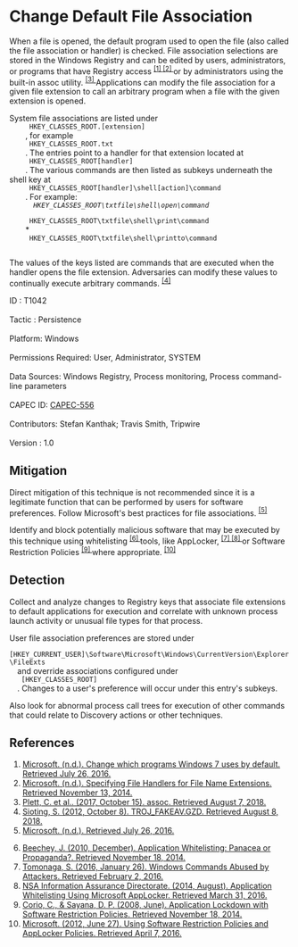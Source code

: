 <div class="container-fluid">
 <h1>
  Change Default File Association
 </h1>
 <div class="row">
  <div class="col-md-8 description-body">
   <p>
    When a file is opened, the default program used to open the file (also called the file association or handler) is checked. File association selections are stored in the Windows Registry and can be edited by users, administrators, or programs that have Registry access
    <span class="scite-citeref-number" data-reference="Microsoft Change Default Programs" id="scite-ref-1-a">
     <sup>
      <a aria-describedby="qtip-0" data-hasqtip="0" href="https://support.microsoft.com/en-us/help/18539/windows-7-change-default-programs" target="_blank">
       [1]
      </a>
     </sup>
    </span>
    <span class="scite-citeref-number" data-reference="Microsoft File Handlers" id="scite-ref-2-a">
     <sup>
      <a aria-describedby="qtip-1" data-hasqtip="1" href="http://msdn.microsoft.com/en-us/library/bb166549.aspx" target="_blank">
       [2]
      </a>
     </sup>
    </span>
    or by administrators using the built-in assoc utility.
    <span class="scite-citeref-number" data-reference="Microsoft Assoc Oct 2017" id="scite-ref-3-a">
     <sup>
      <a aria-describedby="qtip-2" data-hasqtip="2" href="https://docs.microsoft.com/windows-server/administration/windows-commands/assoc" target="_blank">
       [3]
      </a>
     </sup>
    </span>
    Applications can modify the file association for a given file extension to call an arbitrary program when a file with the given extension is opened.
   </p>
   <p>
    System file associations are listed under
    <code>
     HKEY_CLASSES_ROOT.[extension]
    </code>
    , for example
    <code>
     HKEY_CLASSES_ROOT.txt
    </code>
    . The entries point to a handler for that extension located at
    <code>
     HKEY_CLASSES_ROOT[handler]
    </code>
    . The various commands are then listed as subkeys underneath the shell key at
    <code>
     HKEY_CLASSES_ROOT[handler]\shell[action]\command
    </code>
    . For example:
    <em>
     <code>
      HKEY_CLASSES_ROOT\txtfile\shell\open\command
     </code>
    </em>
    <code>
     HKEY_CLASSES_ROOT\txtfile\shell\print\command
    </code>
    *
    <code>
     HKEY_CLASSES_ROOT\txtfile\shell\printto\command
    </code>
   </p>
   <p>
    The values of the keys listed are commands that are executed when the handler opens the file extension. Adversaries can modify these values to continually execute arbitrary commands.
    <span class="scite-citeref-number" data-reference="TrendMicro TROJ-FAKEAV OCT 2012" id="scite-ref-4-a">
     <sup>
      <a aria-describedby="qtip-3" data-hasqtip="3" href="https://www.trendmicro.com/vinfo/us/threat-encyclopedia/malware/troj_fakeav.gzd" target="_blank">
       [4]
      </a>
     </sup>
    </span>
   </p>
  </div>
  <div class="col-md-4">
   <div class="card">
    <div class="card-body">
     <div class="card-data">
      <span class="h5 card-title">
       ID
      </span>
      : T1042
      <br/>
      <br/>
     </div>
     <div class="card-data">
      <span class="h5 card-title">
      </span>
     </div>
     <div class="card-data">
      <span class="h5 card-title">
       Tactic
      </span>
      : Persistence
      <br/>
      <br/>
     </div>
     <div class="card-data">
      <span class="h5 card-title">
       Platform:
      </span>
      Windows
      <br/>
      <br/>
     </div>
     <div class="card-data">
      <span class="h5 card-title">
       Permissions Required:
      </span>
      User, Administrator, SYSTEM
      <br/>
      <br/>
     </div>
     <div class="card-data">
      <span class="h5 card-title">
      </span>
     </div>
     <div class="card-data">
      <span class="h5 card-title">
       Data Sources:
      </span>
      Windows Registry, Process monitoring, Process command-line parameters
      <br/>
      <br/>
     </div>
     <div class="card-data">
      <span class="h5 card-title">
      </span>
     </div>
     <div class="card-data">
      <span class="h5 card-title">
      </span>
     </div>
     <div class="card-data">
      <span class="h5 card-title">
      </span>
     </div>
     <div class="card-data">
      <span class="h5 card-title">
       CAPEC ID:
      </span>
      <a href="https://capec.mitre.org/data/definitions/556.html" target="_blank">
       CAPEC-556
      </a>
      <br/>
      <br/>
     </div>
     <div class="card-data">
      <span class="h5 card-title">
      </span>
     </div>
     <div class="card-data">
      <span class="h5 card-title">
       Contributors:
      </span>
      Stefan Kanthak; Travis Smith, Tripwire
      <br/>
      <br/>
     </div>
     <div class="card-data">
      <span class="h5 card-title">
       Version
      </span>
      : 1.0
     </div>
    </div>
   </div>
  </div>
 </div>
 <h2 class="pt-3" id="mitigation">
  Mitigation
 </h2>
 <p>
  Direct mitigation of this technique is not recommended since it is a legitimate function that can be performed by users for software preferences. Follow Microsoft's best practices for file associations.
  <span class="scite-citeref-number" data-reference="MSDN File Associations" id="scite-ref-5-a">
   <sup>
    <a aria-describedby="qtip-4" data-hasqtip="4" href="https://msdn.microsoft.com/en-us/library/cc144156.aspx" target="_blank">
     [5]
    </a>
   </sup>
  </span>
 </p>
 <p>
  Identify and block potentially malicious software that may be executed by this technique using whitelisting
  <span class="scite-citeref-number" data-reference="Beechey 2010" id="scite-ref-6-a">
   <sup>
    <a aria-describedby="qtip-5" data-hasqtip="5" href="http://www.sans.org/reading-room/whitepapers/application/application-whitelisting-panacea-propaganda-33599" target="_blank">
     [6]
    </a>
   </sup>
  </span>
  tools, like AppLocker,
  <span class="scite-citeref-number" data-reference="Windows Commands JPCERT" id="scite-ref-7-a">
   <sup>
    <a aria-describedby="qtip-6" data-hasqtip="6" href="http://blog.jpcert.or.jp/2016/01/windows-commands-abused-by-attackers.html" target="_blank">
     [7]
    </a>
   </sup>
  </span>
  <span class="scite-citeref-number" data-reference="NSA MS AppLocker" id="scite-ref-8-a">
   <sup>
    <a aria-describedby="qtip-7" data-hasqtip="7" href="https://www.iad.gov/iad/library/ia-guidance/tech-briefs/application-whitelisting-using-microsoft-applocker.cfm" target="_blank">
     [8]
    </a>
   </sup>
  </span>
  or Software Restriction Policies
  <span class="scite-citeref-number" data-reference="Corio 2008" id="scite-ref-9-a">
   <sup>
    <a aria-describedby="qtip-8" data-hasqtip="8" href="http://technet.microsoft.com/en-us/magazine/2008.06.srp.aspx" target="_blank">
     [9]
    </a>
   </sup>
  </span>
  where appropriate.
  <span class="scite-citeref-number" data-reference="TechNet Applocker vs SRP" id="scite-ref-10-a">
   <sup>
    <a aria-describedby="qtip-9" data-hasqtip="9" href="https://technet.microsoft.com/en-us/library/ee791851.aspx" target="_blank">
     [10]
    </a>
   </sup>
  </span>
 </p>
 <h2 class="pt-3" id="detection">
  Detection
 </h2>
 <p>
  Collect and analyze changes to Registry keys that associate file extensions to default applications for execution and correlate with unknown process launch activity or unusual file types for that process.
 </p>
 <p>
  User file association preferences are stored under
  <code>
   [HKEY_CURRENT_USER]\Software\Microsoft\Windows\CurrentVersion\Explorer\FileExts
  </code>
  and override associations configured under
  <code>
   [HKEY_CLASSES_ROOT]
  </code>
  . Changes to a user's preference will occur under this entry's subkeys.
 </p>
 <p>
  Also look for abnormal process call trees for execution of other commands that could relate to Discovery actions or other techniques.
 </p>
 <h2 class="pt-3" id="references">
  References
 </h2>
 <div class="row">
  <div class="col">
   <ol>
    <li>
     <span class="scite-citation" id="scite-1">
      <span class="scite-citation-text">
       <a class="external text" href="https://support.microsoft.com/en-us/help/18539/windows-7-change-default-programs" name="scite-1" rel="nofollow" target="_blank">
        Microsoft. (n.d.). Change which programs Windows 7 uses by default. Retrieved July 26, 2016.
       </a>
      </span>
     </span>
    </li>
    <li>
     <span class="scite-citation" id="scite-2">
      <span class="scite-citation-text">
       <a class="external text" href="http://msdn.microsoft.com/en-us/library/bb166549.aspx" name="scite-2" rel="nofollow" target="_blank">
        Microsoft. (n.d.). Specifying File Handlers for File Name Extensions. Retrieved November 13, 2014.
       </a>
      </span>
     </span>
    </li>
    <li>
     <span class="scite-citation" id="scite-3">
      <span class="scite-citation-text">
       <a class="external text" href="https://docs.microsoft.com/windows-server/administration/windows-commands/assoc" name="scite-3" rel="nofollow" target="_blank">
        Plett, C. et al.. (2017, October 15). assoc. Retrieved August 7, 2018.
       </a>
      </span>
     </span>
    </li>
    <li>
     <span class="scite-citation" id="scite-4">
      <span class="scite-citation-text">
       <a class="external text" href="https://www.trendmicro.com/vinfo/us/threat-encyclopedia/malware/troj_fakeav.gzd" name="scite-4" rel="nofollow" target="_blank">
        Sioting, S. (2012, October 8). TROJ_FAKEAV.GZD. Retrieved August 8, 2018.
       </a>
      </span>
     </span>
    </li>
    <li>
     <span class="scite-citation" id="scite-5">
      <span class="scite-citation-text">
       <a class="external text" href="https://msdn.microsoft.com/en-us/library/cc144156.aspx" name="scite-5" rel="nofollow" target="_blank">
        Microsoft. (n.d.). Retrieved July 26, 2016.
       </a>
      </span>
     </span>
    </li>
   </ol>
  </div>
  <div class="col">
   <ol start="6.0">
    <li>
     <span class="scite-citation" id="scite-6">
      <span class="scite-citation-text">
       <a class="external text" href="http://www.sans.org/reading-room/whitepapers/application/application-whitelisting-panacea-propaganda-33599" name="scite-6" rel="nofollow" target="_blank">
        Beechey, J. (2010, December). Application Whitelisting: Panacea or Propaganda?. Retrieved November 18, 2014.
       </a>
      </span>
     </span>
    </li>
    <li>
     <span class="scite-citation" id="scite-7">
      <span class="scite-citation-text">
       <a class="external text" href="http://blog.jpcert.or.jp/2016/01/windows-commands-abused-by-attackers.html" name="scite-7" rel="nofollow" target="_blank">
        Tomonaga, S. (2016, January 26). Windows Commands Abused by Attackers. Retrieved February 2, 2016.
       </a>
      </span>
     </span>
    </li>
    <li>
     <span class="scite-citation" id="scite-8">
      <span class="scite-citation-text">
       <a class="external text" href="https://www.iad.gov/iad/library/ia-guidance/tech-briefs/application-whitelisting-using-microsoft-applocker.cfm" name="scite-8" rel="nofollow" target="_blank">
        NSA Information Assurance Directorate. (2014, August). Application Whitelisting Using Microsoft AppLocker. Retrieved March 31, 2016.
       </a>
      </span>
     </span>
    </li>
    <li>
     <span class="scite-citation" id="scite-9">
      <span class="scite-citation-text">
       <a class="external text" href="http://technet.microsoft.com/en-us/magazine/2008.06.srp.aspx" name="scite-9" rel="nofollow" target="_blank">
        Corio, C., &amp; Sayana, D. P. (2008, June). Application Lockdown with Software Restriction Policies. Retrieved November 18, 2014.
       </a>
      </span>
     </span>
    </li>
    <li>
     <span class="scite-citation" id="scite-10">
      <span class="scite-citation-text">
       <a class="external text" href="https://technet.microsoft.com/en-us/library/ee791851.aspx" name="scite-10" rel="nofollow" target="_blank">
        Microsoft. (2012, June 27). Using Software Restriction Policies and AppLocker Policies. Retrieved April 7, 2016.
       </a>
      </span>
     </span>
    </li>
   </ol>
  </div>
 </div>
</div>
